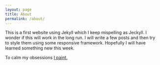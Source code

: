 ```yaml
---
layout: page
title: About
permalink: /about/
---
```


This is a first website using Jekyll which I keep mispelling as Jeckyll.
I wonder if this will work in the long run. I will write a few posts and then try to style them using some responsive framework. Hopefully I will have learned something new this week.

To calm my obsessions [I paint.](http://miraenmiburbuja.tumblr.com)
